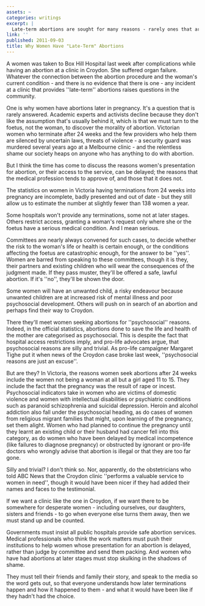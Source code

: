 ```yaml
---
assets: ~
categories: writings
excerpt: |
  Late-term abortions are sought for many reasons - rarely ones that are trivial, despite what the pro-life lobby says.
link: ''
published: 2011-09-03
title: Why Women Have "Late-Term" Abortions
---
```

A women was taken to Box Hill Hospital last week after complications while having an abortion at a clinic in Croydon. She suffered organ failure. Whatever the connection between the abortion procedure and the woman's current condition - and there is no evidence that there is one - any incident at a clinic that provides ''late-term'' abortions raises questions in the community.

One is why women have abortions later in pregnancy. It's a question that is rarely answered. Academic experts and activists decline because they don't like the assumption that's usually behind it, which is that we must turn to the foetus, not the woman, to discover the morality of abortion. Victorian women who terminate after 24 weeks and the few providers who help them are silenced by uncertain laws, threats of violence - a security guard was murdered several years ago at a Melbourne clinic - and the relentless shame our society heaps on anyone who has 
anything to do with abortion.

But I think the time has come to discuss the reasons women's presentation for abortion, or their access to the service, can be delayed; the reasons that the medical profession tends to approve of, and those that it does not.

The statistics on women in Victoria having terminations from 24 weeks into pregnancy are incomplete, badly presented and out of date - but they still allow us to estimate the number at slightly fewer than 138 women a year.

Some hospitals won't provide any terminations, some not at later stages. Others restrict access, granting a woman's request only where she or the foetus have a serious medical condition. And I mean serious.

Committees are nearly always convened for such cases, to decide whether the risk to the woman's life or health is certain enough, or the conditions affecting the foetus are catastrophic enough, for the answer to be ''yes''. Women are barred from speaking to these committees, though it is they, their partners and existing children who will wear the consequences of the judgment made. If they pass muster, they'll be offered a safe, lawful abortion. If it's ''no'', they'll be shown the door.

Some women will have an unwanted child, a risky endeavour because unwanted children are at increased risk of mental illness and poor psychosocial development. Others will push on in search of an abortion and perhaps find their way to Croydon.

There they'll meet women seeking abortions for ''psychosocial'' reasons. Indeed, in the official statistics, abortions done to save the life and health of the mother are categorised as psychosocial. This is despite the fact that hospital access restrictions imply, and pro-life advocates argue, that psychosocial reasons are silly and trivial. As pro-life campaigner Margaret Tighe put it when news of the Croydon case broke last week, ''psychosocial reasons are just an excuse''.

But are they? In Victoria, the reasons women seek abortions after 24 weeks include the women not being a woman at all but a girl aged 11 to 15. They include the fact that the pregnancy was the result of rape or incest. Psychosocial indicators take in women who are victims of domestic violence and women with intellectual disabilities or psychiatric conditions such as paranoid schizophrenia and suicidal depression. Heroin and alcohol addiction also fall under the psychosocial heading, as do cases of women from religious migrant families that might, upon learning of the pregnancy, set them alight. Women who had planned to continue the pregnancy until they learnt an existing child or their husband had cancer fell into this category, as do women who have been delayed by medical incompetence (like failures to diagnose pregnancy) or obstructed by ignorant or pro-life doctors who wrongly advise that abortion is illegal or that they are too far gone.

Silly and trivial? I don't think so. Nor, apparently, do the obstetricians who told ABC News that the Croydon clinic ''performs a valuable service to women in need'', though it would have been nicer if they had added their names and faces to the testimonial.

If we want a clinic like the one in Croydon, if we want there to be somewhere for desperate women - including ourselves, our daughters, sisters and friends - to go when everyone else turns them away, then we must stand up and be counted.

Governments must insist all public hospitals provide safe abortion services. Medical professionals who think the work matters must push their institutions to help women whose presentation for an abortion is delayed, rather than judge by committee and send them packing.
And women who have had abortions at later stages must stop skulking in the shadows of shame. 

They must tell their friends and family their story, and speak to the media so the word gets out, so that everyone understands how later terminations happen and how it happened to them - and what it would have been like if they hadn't had the choice.
